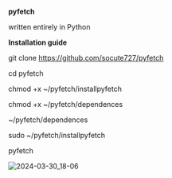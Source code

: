 **pyfetch**

written entirely in Python

**Installation guide**

git clone https://github.com/socute727/pyfetch

cd pyfetch

chmod +x ~/pyfetch/installpyfetch

chmod +x ~/pyfetch/dependences

~/pyfetch/dependences

sudo ~/pyfetch/installpyfetch

pyfetch

![2024-03-30_18-06](https://github.com/socute727/pyfetch/assets/152518983/efa9fa18-4979-47de-a110-0e8810c35cbc)
